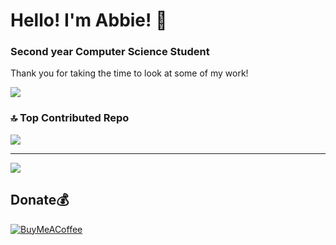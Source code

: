 # Hello! I'm Abbie! 👋
### Second year Computer Science Student
Thank you for taking the time to look at some of my work!<br>

![](https://github-readme-stats.vercel.app/api/top-langs/?username=abbiereid&theme=radical&hide_border=false&include_all_commits=false&count_private=true&layout=compact)

### 🔝 Top Contributed Repo
![](https://github-contributor-stats.vercel.app/api?username=abbiereid&limit=5&theme=dark&combine_all_yearly_contributions=true)

---
[![](https://visitcount.itsvg.in/api?id=abbiereid&icon=0&color=0)](https://visitcount.itsvg.in)

## Donate💰 
[![BuyMeACoffee](https://img.shields.io/badge/Buy%20Me%20a%20Coffee-ffdd00?style=for-the-badge&logo=buy-me-a-coffee&logoColor=black)](https://buymeacoffee.com/abbiereid)

